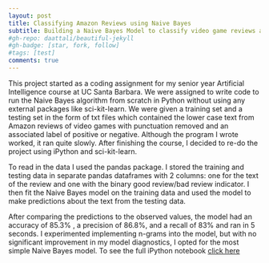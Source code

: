 ```yaml
---
layout: post
title: Classifying Amazon Reviews using Naive Bayes
subtitle: Building a Naive Bayes Model to classify video game reviews as positive or negative
#gh-repo: daattali/beautiful-jekyll
#gh-badge: [star, fork, follow]
#tags: [test]
comments: true
---
```


This project started as a coding assignment for my senior year Artificial Intelligence course at UC Santa Barbara. We were assigned to write code to run the Naive Bayes algorithm from scratch in Python without using any external packages like sci-kit-learn. We were given a training set and a testing set in the form of txt files which contained the lower case text from Amazon reviews of video games with punctuation removed and an associated label of positive or negative. Although the program I wrote worked, it ran quite slowly. After finishing the course, I decided to re-do the project using iPython and sci-kit-learn. 

To read in the data I used the pandas package. I stored the training and testing data in separate pandas dataframes with 2 columns: one for the text of the review and one with the binary good review/bad review indicator. I then fit the Naive Bayes model on the training data and used the model to make predictions about the text from the testing data. 

After comparing the predictions to the observed values, the model had an accuracy of 85.3% , a precision of 86.8%, and a recall of 83% and ran in 5 seconds. I experimented implementing n-grams into the model, but with no significant improvement in my model diagnostics, I opted for the most simple Naive Bayes model.
To see the full iPython notebook
[click here](https://github.com/YeremIstanboulian/Amazon_Review_Classifier)

